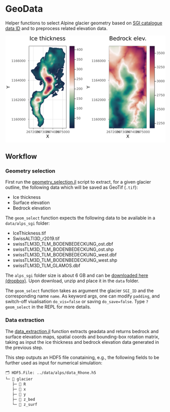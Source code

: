 # GeoData
Helper functions to select Alpine glacier geometry based on [SGI catalogue data ID](../data/SwissGlacierThickness2020.pdf) and to preprocess related elevation data.

<img src="../docs/images/fig_Rhone.png" alt="Rhone glacier data" width="600">

## Workflow
### Geometry selection
First run the [geometry_selection.jl](GeoData/geometry_selection.jl) script to extract, for a given glacier outline, the following data which will be saved as GeoTif (`.tif`):
- Ice thickness
- Surface elevation
- Bedrock elevation

The `geom_select` function expects the following data to be available in a `data/alps_sgi` folder:
- IceThickness.tif
- SwissALTI3D_r2019.tif
- swissTLM3D_TLM_BODENBEDECKUNG_ost.dbf
- swissTLM3D_TLM_BODENBEDECKUNG_ost.shp
- swissTLM3D_TLM_BODENBEDECKUNG_west.dbf
- swissTLM3D_TLM_BODENBEDECKUNG_west.shp
- swissTLM3D_TLM_GLAMOS.dbf

The `alps_sgi` folder size is about 6 GB and can be [downloaded here (dropbox)](https://www.dropbox.com/s/3htehzra9bv6j75/alps_sgi.zip?dl=0). Upon download, unzip and place it in the `data` folder.

The `geom_select` function takes as argument the glacier `SGI_ID` and the corresponding name `name`. As keyword args, one can modify `padding`, and switch-off viualisation `do_vis=false` or saving `do_save=false`. Type `? geom_select` in the REPL for more details.

### Data extraction
The [data_extraction.jl](GeoData/data_extraction.jl) function extracts geadata and returns bedrock and surface elevation maps, spatial coords and bounding-box rotation matrix, taking as input the ice thickness and bedrock elevation data generated in the previous step.

This step outputs an HDF5 file conataining, e.g., the following fields to be further used as input for numerical simulation:
```julia-repl
🗂️ HDF5.File: ../data/alps/data_Rhone.h5
└─ 📂 glacier
   ├─ 🔢 R
   ├─ 🔢 x
   ├─ 🔢 y
   ├─ 🔢 z_bed
   └─ 🔢 z_surf
```
